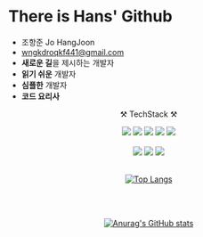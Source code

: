 
# There is Hans' Github

- 조항준 Jo HangJoon
- wngkdroqkf441@gmail.com
- **새로운 길**을 제시하는 개발자
- **읽기 쉬운** 개발자
- **심플한** 개발자
- **코드 요리사**

<div align=center>

⚒ TechStack ⚒

<div>

<img src="https://img.shields.io/badge/JavaScript-F7DF1E?style=flat-square&logo=JavaScript&logoColor=white"/>

<img src="https://img.shields.io/badge/TypeScript-3178C6?style=flat-square&logo=TypeScript&logoColor=white"/>

<img src="https://img.shields.io/badge/HTML5-E34F26?style=flat-square&logo=HTML5&logoColor=white"/>

<img src="https://img.shields.io/badge/CSS3-1572B6?style=flat-square&logo=CSS3&logoColor=white"/>

<img src="https://img.shields.io/badge/Python-3776AB?style=flat-square&logo=Python&logoColor=white"/>

</div><br>

<div>

<img src="https://img.shields.io/badge/React-61DAFB?style=flat-square&logo=React&logoColor=white"/>

<img src="https://img.shields.io/badge/React Native-61DAFB?style=flat-square&logo=React&logoColor=white"/>

<img src="https://img.shields.io/badge/Vue.js-#4FC08D?style=flat-square&logo=Vue.js&logoColor=white"/>

</div>

<br>

[![Top Langs](https://github-readme-stats.vercel.app/api/top-langs/?username=anuraghazra&layout=compact)](https://github.com/anuraghazra/github-readme-stats)

<br>

<br>

[![Anurag's GitHub stats](https://github-readme-stats.vercel.app/api?username=wngkdroqkf441&hide=stars&show_icons=true&theme=codeSTACKr)](https://github.com/anuraghazra/github-readme-stats)

</div>

